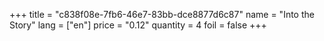 +++
title = "c838f08e-7fb6-46e7-83bb-dce8877d6c87"
name = "Into the Story"
lang = ["en"]
price = "0.12"
quantity = 4
foil = false
+++
